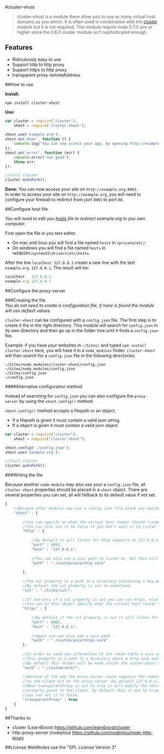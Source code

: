 #cluster-vhost

> cluster-vhost is a module there allow you to use as many virtual host domains as you which.
> It is often used in combination with the [cluster](http://nodejs.org/docs/latest/api/cluster.html) module but it is not required.
> This module require node 0.7.0-pre or higher since the 0.6.0 cluster module isn't sophisticated enough.

## Features
 - Ridiculously easy to use
 - Support http to http proxy
 - Support https to http proxy
 - transparent proxy remoteAddress

##How to use

**Install:**

```shell
npm install cluster-vhost
```

**Use:**

```javascript
var cluster = require('cluster'),
    vhost = require('cluster-vhost');
    
vhost.use('example.org');
vhost.on('done', function () {
	console.log("You can now access your app, by opening http://example.org:8001 in your browser");
});
vhost.on('error', function (err) {
	console.error('not good');
	throw err;
});

//Start cluster
cluster.autoFork();
```

**Done:**
You can now access your site on `http://example.org:8001`.<br>
In order to access your site on `http://example.org`, you will need
to configure your firewall to redirect from port `8001` to port `80`.

##Configure host file

*You will need to edit you [hosts](http://en.wikipedia.org/wiki/Hosts_file) file to redirect example.org to you own computer.*

First open the file in you text editor.

* On mac and linux you will find a file named `hosts` in  `/private/etc/`.
* On windows you will find a file named `hosts` in `%WINDIR%\system32\drivers\etc\hosts`.

After the line `localhost 127.0.0.1` create a new line with the text `example.org 127.0.0.1`.
The result will be:

```javascript
localhost   127.0.0.1
example.org 127.0.0.1
```

##Configure the proxy-server

###Creating the file<br>
*You do not need to create a configuration file, if none is found the module will use default values.*

`cluster-vhost` can be configured with a `config.json` file. The first
step is to create it the in the right directory. This module will search
for `config.json` in its own directory and then go up in the folder tree
until it finds a `config.json` file.

Example: if you have your websites in `~/Sites/` and typed `npm install cluster-vhost`
here, you will have it in a `node_modules` folder. `cluster-vhost` will then search for
a `config.json` file in the following directories:

```text
~/Sites/node_modules/cluster-vhost/config.json
~/Sites/node_modules/config.json
~/Sites/config.json
~/config.json
```

####Alternative configuration method

Instead of searching for `config.json` you can also configure the `proxy-server` by using the `vhost.config()`
method.

`vhost.config()` method accepts a filepath or an object.
* If a filepath is given it must contain a valid json string.
* If a object is given it must contain a valid json object.

```javascript
var cluster = require("cluster"),
	vhost = require("cluster-vhost");

vhost.config('./config.json');
vhost.use('example.org');

//Start cluster
cluster.autoFork();
```

###Writing the file

Because another `node-module` may also use your a `config.json` file,
all `cluster-vhost` properties should be placed in a `vhost` object.
There are several properties you can set, all will fallback to its
default value if not set.

```javascript
{
    //Because other modules may use a config.json file place you options insite a vhost obejct.
    "vhost" : {
        
        //You can specify on what the virtual host router should listen on.
        //You can also set it to false if you don't want it to listen for http requests.
        "http" : {
            
            //By default it will listen for http requests on 127.0.0.1:8001
            "port" : 8001,
            "host" : "127.0.0.1",
            
            //You can also use a unix path to listen on, but this will only work if no port property is set.
            "path" : "./custom/unix/http.sock"
            
        },
        
        //The ssl property is a path to a directory containing a key.pem and a cert.pem file.
        //By default the ssl property is set to undefined.
        "ssl" : "./Sites/ssl/",
        
        //If and only if a ssl property is set you can use https, else it will fallback to false.
        //You can in this object specify what the virtual host router should listen on, just like the http object.
        "https" : {
            
            //By default if the ssl property is set it will listen for https requests on 127.0.0.1:8002
            "port" : 8002,
            "host" : "127.0.0.1",
            
            //Again you can also use a unix path
            "path" : "./custom/unix/https.sock"
        },
        
        //In order to send new information to the route-table a unix socket is required.
        //This property is a path to a directory where a http.sock and https.sock will be created.
        //By default this folder will be made insite the custer-vhost module folder.
        "sock" : "./custom/sock/",
        
        //Because of the way the proxy-server route requests the remoteAdress property will not point
        //to the client but to the proxy-server (by default 127.0.0.1).
        //When transparantProxy is set to true it will modify the native http module so its remoteAdress
        //property point to the client. By default this it set to true, but if you don't which this
        //you can set it to false.
        "transparantProxy" : true
    }
}
```  

##Thanks to

* cluster (LearnBoost) https://github.com/learnboost/cluster
* http-proxy-server (nodejitsu) https://github.com/nodejitsu/node-http-proxy

##License
WebNodes use the "GPL License Version 3"